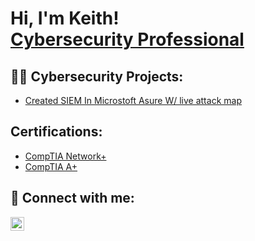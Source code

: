 <h1>Hi, I'm Keith! <br/><a <a href="www.linkedin.com/in/keithdcampbell1995">Cybersecurity Professional</a> 

<h2>👨‍💻 Cybersecurity Projects:</h2>

  - [Created SIEM In Microstoft Asure W/ live attack map](https://github.com/KeithCampbell95/MicrosoftAzureSIEM)


<h2> Certifications:</h2>

- [CompTIA Network+](https://www.credly.com/badges/9e11df31-34f6-48e2-9d30-0bd5f9935ad0/public_url)
- [CompTIA A+](https://www.credly.com/badges/8a6d48e0-abca-4e56-9a6f-f45cbb880549/public_url)


<h2> 🤳 Connect with me:</h2>

[<img align="left" alt="JoshMadakor | LinkedIn" width="22px" src="https://cdn.jsdelivr.net/npm/simple-icons@v3/icons/linkedin.svg" />][linkedin]


[linkedin]: https://linkedin.com/in/joshmadakor

<!--
**joshmadakor1/joshmadakor1** is a ✨ _special_ ✨ repository because its `README.md` (this file) appears on your GitHub profile.

Here are some ideas to get you started:

- 🔭 I’m currently working on ...
- 🌱 I’m currently learning ...
- 👯 I’m looking to collaborate on ...
- 🤔 I’m looking for help with ...
- 💬 Ask me about ...
- 📫 How to reach me: ...
- 😄 Pronouns: ...
- ⚡ Fun fact: ...
-->
